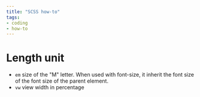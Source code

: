 ```yaml
---
title: "SCSS how-to"
tags:
- coding
- how-to
---
```


# Length unit
- `em` size of the "M" letter. When used with font-size, it inherit the font size of the font size of the parent element.
- `vw` view width in percentage